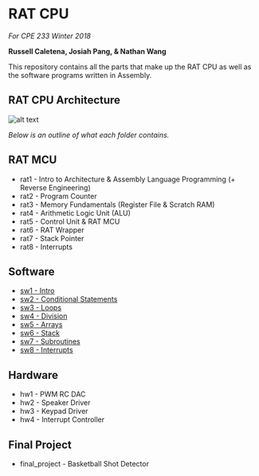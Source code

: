 # RAT CPU
*For CPE 233 Winter 2018*

**Russell Caletena, Josiah Pang, & Nathan Wang**

This repository contains all the parts that make up the RAT CPU as well as the software programs written in Assembly.

## RAT CPU Architecture
![alt text][rat-architecture]

*Below is an outline of what each folder contains.*

## RAT MCU
* rat1 - Intro to Architecture & Assembly Language Programming (+ Reverse Engineering)
* rat2 - Program Counter
* rat3 - Memory Fundamentals (Register File & Scratch RAM)
* rat4 - Arithmetic Logic Unit (ALU)
* rat5 - Control Unit & RAT MCU
* rat6 - RAT Wrapper
* rat7 - Stack Pointer
* rat8 - Interrupts

## Software
* [sw1 - Intro](https://jpanged.github.io/rat-cpu/sw1)
* [sw2 - Conditional Statements](https://jpanged.github.io/rat-cpu/sw2)
* [sw3 - Loops](https://jpanged.github.io/rat-cpu/sw3)
* [sw4 - Division](https://jpanged.github.io/rat-cpu/sw4)
* [sw5 - Arrays](https://jpanged.github.io/rat-cpu/sw5)
* [sw6 - Stack](https://jpanged.github.io/rat-cpu/sw6)
* [sw7 - Subroutines](https://jpanged.github.io/rat-cpu/sw7)
* [sw8 - Interrupts](https://jpanged.github.io/rat-cpu/sw8)

## Hardware
* hw1 - PWM RC DAC
* hw2 - Speaker Driver
* hw3 - Keypad Driver
* hw4 - Interrupt Controller

## Final Project
* final_project - Basketball Shot Detector

[rat-architecture]: https://i.imgur.com/mDBrb0T.jpg "RAT Architecture"
